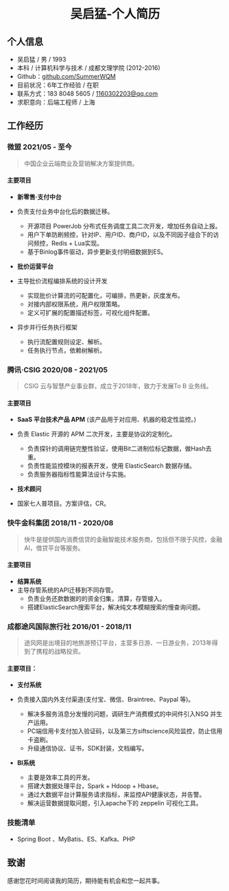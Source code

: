 # <center>吴启猛-个人简历</center>

## 个人信息
- 吴启猛 / 男 / 1993
- 本科 / 计算机科学与技术 / 成都文理学院 (2012-2016)
- Github：[github.com/SummerWQM](https://github.com/SummerWQM)
- 目前状况：6年工作经验 / 在职
- 联系方式：183 8048 5605 / 1160302203@qq.com
- 求职意向：后端工程师 / 上海

## 工作经历

### 微盟 2021/05 - 至今


> 中国企业云端商业及营销解决方案提供商。

#### 主要项目

- **新零售·支付中台**
- 负责支付业务中台化后的数据迁移。
  - 开源项目 PowerJob 分布式任务调度工具二次开发，增加任务自动上报。
  - 用户下单防刷频控，针对IP、用户ID、商户ID，以及不同因子组合下的访问频控，Redis + Lua实现。
  - 基于Binlog事件驱动，异步更新支付明细数据到ES。
  
- **批价运营平台**
- 主导批价流程编排系统的设计开发
  - 实现批价计算流的可配置化，可编排，热更新，灰度发布。  
  - 对接内部权限系统，用户权限策略。
  - 定义可扩展的配置描述标签，可视化组件配置。
- 异步并行任务执行框架
  - 执行流配置规则设定、解析。
  - 任务执行节点，依赖树解析。

### 腾讯·CSIG 2020/08 - 2021/05

> CSIG 云与智慧产业事业群，成立于2018年，致力于发展To B 业务线。

#### 主要项目

- **SaaS 平台技术产品 APM** (该产品用于对应用、机器的稳定性监控。)
- 负责 Elastic 开源的 APM 二次开发，主要是协议的定制化。
  - 负责探针的调用链完整性验证，使用Bit二进制位标记数据，做Hash去重。
  - 负责性能监控模块的报表开发，使用 ElasticSearch 数据存储。
  - 负责服务器指标性能算法设计与实施。
  
- **技术顾问**
- 国家七人普项目。方案评估，CR。


### 快牛金科集团 2018/11 - 2020/08
> 快牛是提供国内消费信贷的金融智能技术服务商，包括但不限于风控，金融AI，借贷平台等服务。

#### 主要项目

- **结算系统**
- 主导存管系统的API迁移到不同存管。
    - 负责业务还款数据的的资金归集，清算，存管接入。 
    - 搭建ElasticSearch搜索平台，解决纯文本模糊搜索的慢查询问题。


### 成都途风国际旅行社 2016/01 - 2018/11
> 途风网是出境目的地旅游预订平台，主营多日游、一日游业务，2013年得到了携程的战略投资。

#### 主要项目：

- **支付系统**
- 负责接入国内外支付渠道(支付宝、微信、Braintree、Paypal 等)。
    - 解决多服务消息分发慢的问题，调研生产消费模式的中间件引入NSQ 并生产运用。
    - PC端信用卡支付加入验证码，以及第三方siftscience风险监控，防止信用卡盗刷。
    - 升级通信协议、证书，SDK封装，文档编写。
    
- **BI系统**
    - 主要是效率工具的开发。
    - 搭建大数据处理平台，Spark + Hdoop + Hbase。
    - 通过大数据平台计算服务请求指标，来监控API健康状态，并告警。
    - 解决运营数据提取问题，引入apache下的 zeppelin 可视化工具。



### 技能清单

- Spring Boot 、MyBatis、ES、Kafka、PHP

## 致谢
感谢您花时间阅读我的简历，期待能有机会和您一起共事。